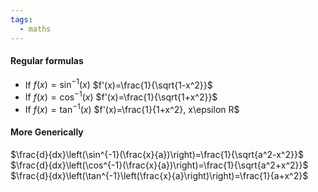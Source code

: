 ```yaml
---
tags:
  - maths
---
```

#### Regular formulas
- If $f(x)=\sin^{-1}(x)$
	$f'(x)=\frac{1}{\sqrt{1-x^2}}$
- If $f(x)=\cos^{-1}(x)$
	$f'(x)=\frac{1}{\sqrt{1+x^2}}$ 
- If $f(x) = \tan^{-1}(x)$
	$f'(x)=\frac{1}{1+x^2}, x\epsilon R$


#### More Generically
$\frac{d}{dx}\left(\sin^{-1}(\frac{x}{a})\right)=\frac{1}{\sqrt{a^2-x^2}}$
$\frac{d}{dx}\left(\cos^{-1}(\frac{x}{a})\right)=\frac{1}{\sqrt{a^2+x^2}}$
$\frac{d}{dx}\left(\tan^{-1}\left(\frac{x}{a}\right)\right)=\frac{1}{a+x^2}$



